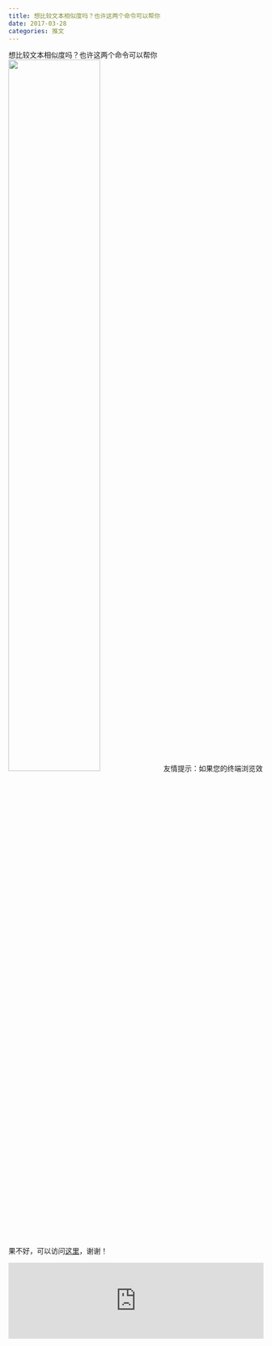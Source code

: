 ```yaml
---
title: 想比较文本相似度吗？也许这两个命令可以帮你
date: 2017-03-28
categories: 推文
---
```

想比较文本相似度吗？也许这两个命令可以帮你
<img src="http://mmbiz.qpic.cn/mmbiz_jpg/ACviaWTBFxhbrR0AibbDdWRjY7lt2WamY1fJs9euradeD9Knxv3em73G2zo7CZE0FaicGZy3Cczm13jCicJa0ia8qjQ/0?wx_fmt=jpeg" style="width: 60%; height: auto;"/><!--more-->
友情提示：如果您的终端浏览效果不好，可以访问[这里](https://stata-club.github.io/stata_article/2017-03-28.html)，谢谢！
<iframe src="https://stata-club.github.io/stata_article/2017-03-28.html" id="iframepage" frameborder="0" scrolling="no" marginheight="0" marginwidth="0" width="100%" onLoad="iFrameHeight()"></iframe>
<script type="text/javascript" language="javascript">
function iFrameHeight() {
var ifm= document.getElementById("iframepage");
var subWeb = document.frames ? document.frames["iframepage"].document : ifm.contentDocument;   
if(ifm != null && subWeb != null) {
 ifm.height = subWeb.body.scrollHeight;
} 
} 
</script> 
